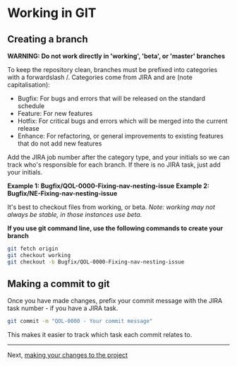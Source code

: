 # Working in GIT

## Creating a branch

**WARNING: Do not work directly in 'working', 'beta', or 'master' branches**

To keep the repository clean, branches must be prefixed into categories with a forwardslash /. Categories come from JIRA and are (note capitalisation): 

- Bugfix: For bugs and errors that will be released on the standard schedule
- Feature: For new features
- Hotfix: For critical bugs and errors which will be merged into the current release
- Enhance: For refactoring, or general improvements to existing features that do not add new features

Add the JIRA job number after the category type, and your initials so we can track who's responsible for each branch. If there is no JIRA task, just add your initials.

**Example 1: Bugfix/QOL-0000-Fixing-nav-nesting-issue**
**Example 2: Bugfix/NE-Fixing-nav-nesting-issue**

It's best to checkout files from working, or beta. *Note: working may not always be stable, in those instances use beta.*

**If you use git command line, use the following commands to create your branch**

```bash
git fetch origin
git checkout working
git checkout -b Bugfix/QOL-0000-Fixing-nav-nesting-issue
```


## Making a commit to git

Once you have made changes, prefix your commit message with the JIRA task number - if you have a JIRA task.

```bash
git commit -m "QOL-0000 - Your commit message"
```

This makes it easier to track which task each commit relates to.

---

Next, [making your changes to the project](making-changes.md)
